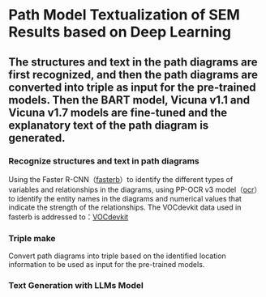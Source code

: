 # Path Model Textualization of SEM Results based on Deep Learning

## The structures and text in the path diagrams are first recognized, and then the path diagrams are converted into triple as input for the pre-trained models. Then the BART model, Vicuna v1.1 and Vicuna v1.7 models are fine-tuned and the explanatory text of the path diagram is generated.

### Recognize structures and text in path diagrams  
Using the Faster R-CNN（[fasterb](./Faster%20R-CNN/fasterb.ipynb)）to identify the different types of variables and relationships in the diagrams, using PP-OCR v3 model（[ocr](./OCR/ocr.ipynb)）to  identify the entity names in the diagrams and numerical values that indicate the strength of the relationships.
The VOCdevkit data used in fasterb is addressed to：[VOCdevkit](https://drive.google.com/drive/folders/1p83AQXnND1E0L-8fe6wyJ5h3iYOmedtS?usp=sharing)

### Triple make
Convert path diagrams into triple based on the identified location information to be used as input for the pre-trained models.

### Text Generation with LLMs Model
